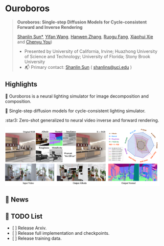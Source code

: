 # Ouroboros

> **Ouroboros: Single-step Diffusion Models for Cycle-consistent Forward and Inverse Rendering**
> 
> [Shanlin Sun*]([https://siwensun.github.io/]), [Yifan Wang]([https://yfwang.me/]), [Hanwen Zhang]([https://github.com/zhw123456789/]), [Ruogu Fang]([https://lab-smile.github.io/]), [Xiaohui Xie]([https://ics.uci.edu/~xhx/]) and [Chenyu You]([https://chenyuyou.me/])) 
>
> - Presented by University of California, Irvine; Huazhong University of Science and Technology; University of Florida; Stony Brook University
> - :mailbox_with_mail: Primary contact: [Shanlin Sun]([https://siwensun.github.io/]) ( shanlins@uci.edu )
>

## Highlights <a name="highlights"></a>

:star2: Ouroboros is a neural lighting simulator for image decomposition and composition.

:star2: Single-step diffusion models for cycle-consistent lighting simulator. 

:star3: Zero-shot generalized to neural video inverse and forward rendering.

![](./assets/teaser.png "Ouroboros")

## 📰 News

## 📝 TODO List

- \[ \] Release Arxiv.
- \[ \] Release full implementation and checkpoints.
- \[ \] Release training data.
